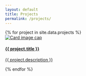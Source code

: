 ```yaml
---
layout: default
title: Projects
permalink: /projects/
---
```

<div class="container">
    <div class="row">
        {% for project in site.data.projects %}
            <div class="col-sm-6 mb-3">
                <a href="{{ project.permalink }}">
                    <div class="card">
                        <img class="card-img-top" src="{{ project.featuredImage}}" alt="Card image cap">
                        <div class="card-body bg-light">
                        <h4 class="card-title mb-0">{{ project.title }}</h4>
                        <p class="card-text text-truncate">{{ project.description }}</p>
                        </div>
                    </div>
                </a>
            </div>
        {% endfor %}
    </div>
</div>